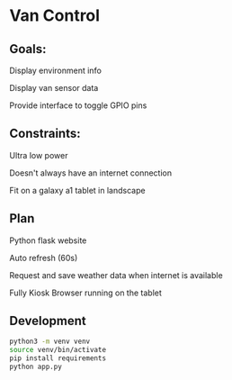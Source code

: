 # Van Control

## Goals:

Display environment info

Display van sensor data

Provide interface to toggle GPIO pins

## Constraints:

Ultra low power

Doesn't always have an internet connection

Fit on a galaxy a1 tablet in landscape

## Plan

Python flask website

Auto refresh (60s)

Request and save weather data when internet is available

Fully Kiosk Browser running on the tablet

## Development

```sh
python3 -m venv venv
source venv/bin/activate
pip install requirements
python app.py
```
